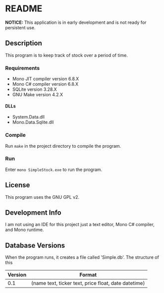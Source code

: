 # README
**NOTICE:** This application is in early development and is not ready
for persistent use. 


## Description
This program is to keep track of stock over a period of time.

### Requirements
- Mono JIT compiler version 6.8.X
- Mono C# compiler  version 6.8.X
- SQLite version 3.28.X
- GNU Make version 4.2.X

#### DLLs
- System.Data.dll
- Mono.Data.Sqlite.dll
### Compile
Run `make` in the project directory to compile the program.
### Run
Enter `mono SimpleStock.exe` to run the program.

## License
This program uses the GNU GPL v2.
 
## Development Info
I am not using an IDE for this project just a text editor, Mono C#
compiler, and Mono runtime.


## Database Versions
When the program runs, it creates a file called 'Simple.db'. The structure
of this

| Version | Format |
|---------|--------|
| 0.1     | (name text, ticker text, price float, date datetime)|
